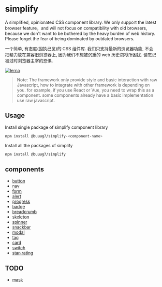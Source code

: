 # simplify

A simplified, opinionated CSS component library. We only support the latest browser feature，and will not focus on compatibility with old browsers, because we don't want to be bothered by the heavy burden of web history. Please forget the fear of being dominated by outdated browsers.

一个简单, 有态度(固执己见)的 CSS 组件库. 我们只支持最新的浏览器功能, 不会把精力放在兼容旧浏览器上, 因为我们不想被沉重的 web 历史包袱所困扰. 请忘记被过时浏览器主宰的恐惧.

[![lerna](https://img.shields.io/badge/maintained%20with-lerna-cc00ff.svg)](https://lerna.js.org/)

> Note: The framework only provide style and basic interaction with raw Javascript, how to integrate with other framework is depending on you. for example, if you use React or Vue, you need to wrap this as a component. some components already have a basic implementation use raw javascript.

## Usage

Install single package of simplify component library

```bash
npm install @buuug7/simplify-<component-name>
```

Install all the packages of simplify

```bash
npm install @buuug7/simplify
```

## components

- [button](button/index.html)
- [nav](nav/index.html)
- [form](form/index.html)
- [alert](alert/index.html)
- [progress](progress/index.html)
- [badge](badge/index.html)
- [breadcrumb](breadcrumb/index.html)
- [skeleton](skeleton/index.html)
- [spinner](spinner/index.html)
- [snackbar](snackbar/index.html)
- [modal](modal/index.html)
- [tag](tag/index.html)
- [card](card/index.html)
- [switch](switch/index.html)
- [star-rating](star-rating/index.html)

## TODO

- [mask](mask/index.html)


